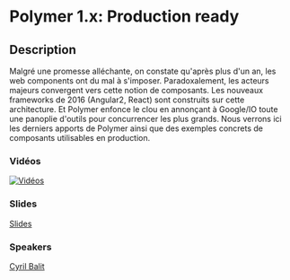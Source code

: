 # Polymer 1.x: Production ready

## Description

Malgré une promesse alléchante, on constate qu'après plus d'un an, les web components ont du mal à s'imposer. 
Paradoxalement, les acteurs majeurs convergent vers cette notion de composants. 
Les nouveaux frameworks de 2016 (Angular2, React) sont construits sur cette architecture. 
Et Polymer enfonce le clou en annonçant à Google/IO toute une panoplie d'outils pour concurrencer les plus grands. 
Nous verrons ici les derniers apports de Polymer ainsi que des exemples concrets de composants utilisables en production.



### Vidéos

[![Vidéos](https://img.youtube.com/vi/8EQxR1JVmOo/0.jpg)](https://www.youtube.com/watch?v=8EQxR1JVmOo)

### Slides

[Slides](http://fr.slideshare.net/SfeirGroup/polymer-10-par-cyril-balit-au-devfest-paris-2016)

### Speakers

[Cyril Balit](../speakers/cyrilbalit.md)